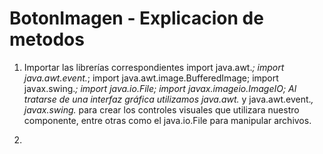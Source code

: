 # BotonImagen - Explicacion de metodos 

1. Importar las librerías correspondientes 
  import java.awt.*;
  import java.awt.event.*;
  import java.awt.image.BufferedImage;
  import javax.swing.*;
  import java.io.File;
  import javax.imageio.ImageIO;
Al tratarse de una interfaz gráfica utilizamos java.awt.* y java.awt.event.*,
javax.swing.* para crear los controles visuales que utilizara nuestro componente,
entre otras como el java.io.File para manipular archivos. 

3. 
